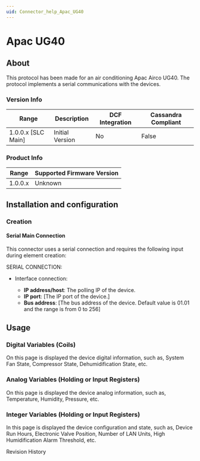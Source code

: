 ```yaml
---
uid: Connector_help_Apac_UG40
---
```


# Apac UG40

## About

This protocol has been made for an air conditioning Apac Airco UG40. The protocol implements a serial communications with the devices.

### Version Info

| Range | Description | DCF Integration | Cassandra Compliant |
|----------------------|-----------------|---------------------|-------------------------|
| 1.0.0.x [SLC Main]   | Initial Version | No                  | False                   |

### Product Info

| Range | Supported Firmware Version |
|------------------|-----------------------------|
| 1.0.0.x          | Unknown                     |

## Installation and configuration

### Creation

#### Serial Main Connection

This connector uses a serial connection and requires the following input during element creation:

SERIAL CONNECTION:

- Interface connection:

  - **IP address/host**: The polling IP of the device.
  - **IP port**: \[The IP port of the device.\]
  - **Bus address**: \[The bus address of the device. Default value is 01.01 and the range is from 0 to 256\]

## Usage

### Digital Variables (Coils)

On this page is displayed the device digital information, such as, System Fan State, Compressor State, Dehumidification State, etc.

### Analog Variables (Holding or Input Registers)

On this page is displayed the device analog information, such as, Temperature, Humidity, Pressure, etc.

### Integer Variables (Holding or Input Registers)

In this page is displayed the device configuration and state, such as, Device Run Hours, Electronic Valve Position, Number of LAN Units, High Humidification Alarm Threshold, etc.

Revision History

